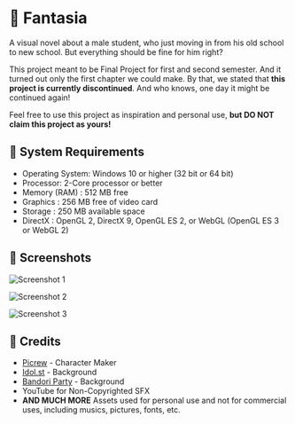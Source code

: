 
# 🌸 Fantasia

A visual novel about a male student, who just moving in from his old school to new school. But everything should be fine for him right?

This project meant to be Final Project for first and second semester. And it turned out only the first chapter we could make. By that, we stated that **this project is currently discontinued**. And who knows, one day it might be continued again!

Feel free to use this project as inspiration and personal use, __but **DO NOT** claim this project as yours!__


## 🔩 System Requirements


- Operating System: Windows 10 or higher (32 bit or 64 bit)
- Processor: 2-Core processor or better
-  Memory (RAM)     : 512 MB free
- Graphics         : 256 MB free of video card
- Storage		    : 250 MB available space
- DirectX		    : OpenGL 2, DirectX 9, OpenGL ES 2, or WebGL (OpenGL ES 3 or WebGL 2)
## 📸 Screenshots

![Screenshot 1](https://r2.e-z.host/a31ff6af-f09e-4f31-8481-1b2fed878788/crxwbar9.png)

![Screenshot 2](https://r2.e-z.host/a31ff6af-f09e-4f31-8481-1b2fed878788/19ms7srr.png)

![Screenshot 3](https://r2.e-z.host/a31ff6af-f09e-4f31-8481-1b2fed878788/we5z9et2.png)

## 🌹 Credits

- [Picrew](https://picrew.me) - Character Maker
- [Idol.st](https://idol.st/backgrounds/sif/) - Background
- [Bandori Party](https://bandori.party/assets/background/) - Background
- YouTube for Non-Copyrighted SFX
- **AND MUCH MORE** Assets used for personal use and not for commercial uses, including musics, pictures, fonts, etc.
